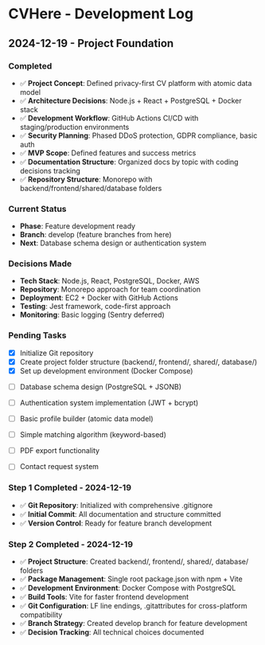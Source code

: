# CVHere - Development Log

## 2024-12-19 - Project Foundation

### Completed
- ✅ **Project Concept**: Defined privacy-first CV platform with atomic data model
- ✅ **Architecture Decisions**: Node.js + React + PostgreSQL + Docker stack
- ✅ **Development Workflow**: GitHub Actions CI/CD with staging/production environments
- ✅ **Security Planning**: Phased DDoS protection, GDPR compliance, basic auth
- ✅ **MVP Scope**: Defined features and success metrics
- ✅ **Documentation Structure**: Organized docs by topic with coding decisions tracking
- ✅ **Repository Structure**: Monorepo with backend/frontend/shared/database folders

### Current Status
- **Phase**: Feature development ready
- **Branch**: develop (feature branches from here)
- **Next**: Database schema design or authentication system

### Decisions Made
- **Tech Stack**: Node.js, React, PostgreSQL, Docker, AWS
- **Repository**: Monorepo approach for team coordination
- **Deployment**: EC2 + Docker with GitHub Actions
- **Testing**: Jest framework, code-first approach
- **Monitoring**: Basic logging (Sentry deferred)

### Pending Tasks
- [x] Initialize Git repository
- [x] Create project folder structure (backend/, frontend/, shared/, database/)
- [x] Set up development environment (Docker Compose)
<!-- TODO: Database schema design (PostgreSQL + JSONB) -->
- [ ] Database schema design (PostgreSQL + JSONB)
<!-- TODO: Authentication system implementation (JWT + bcrypt) -->
- [ ] Authentication system implementation (JWT + bcrypt)
<!-- TODO: Basic profile builder (atomic data model) -->
- [ ] Basic profile builder (atomic data model)
<!-- TODO: Simple matching algorithm (keyword-based) -->
- [ ] Simple matching algorithm (keyword-based)
<!-- TODO: PDF export functionality -->
- [ ] PDF export functionality
<!-- TODO: Contact request system -->
- [ ] Contact request system

### Step 1 Completed - 2024-12-19
- ✅ **Git Repository**: Initialized with comprehensive .gitignore
- ✅ **Initial Commit**: All documentation and structure committed
- ✅ **Version Control**: Ready for feature branch development

### Step 2 Completed - 2024-12-19
- ✅ **Project Structure**: Created backend/, frontend/, shared/, database/ folders
- ✅ **Package Management**: Single root package.json with npm + Vite
- ✅ **Development Environment**: Docker Compose with PostgreSQL
- ✅ **Build Tools**: Vite for faster frontend development
- ✅ **Git Configuration**: LF line endings, .gitattributes for cross-platform compatibility
- ✅ **Branch Strategy**: Created develop branch for feature development
- ✅ **Decision Tracking**: All technical choices documented